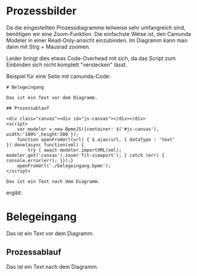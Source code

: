 # Prozessbilder

Da die eingestellten Prozessdiagramme teilweise sehr umfangreich sind, benötigen wir eine Zoom-Funktion. Die einfachste Weise ist, den Camunda Modeler in einer Read-Only-ansicht einzubinden. Im Diagramm kann man dann mit Strg + Mausrad zoomen. 

Leider bringt dies etwas Code-Overhead mit sich, da das Script zum Einbinden sich nicht komplett "verstecken" lässt.

Beispiel für eine Seite mit camunda-Code:
```
# Belegeingang

Das ist ein Text vor dem Diagramm.

## Prozessablauf

<div class="canvas"><div id="js-canvas"></div></div>
<script>
    var modeler = new BpmnJS({container: $('#js-canvas'), width:'100%',height:500 });
    function openFromUrl(url) { $.ajax(url, { dataType : 'text' }).done(async function(xml) {
        try { await modeler.importXML(xml); modeler.get('canvas').zoom('fit-viewport'); } catch (err) { console.error(err); }});}
    openFromUrl('./belegeingang.bpmn');
</script>

Das ist ein Text nach dem Diagramm.
```

ergibt:

# Belegeingang

Das ist ein Text vor dem Diagramm.

## Prozessablauf

<div class="canvas"><div id="js-canvas"></div></div>
<script>
    var modeler = new BpmnJS({container: $('#js-canvas'), width:'100%',height:500 });
    function openFromUrl(url) { $.ajax(url, { dataType : 'text' }).done(async function(xml) {
        try { await modeler.importXML(xml); modeler.get('canvas').zoom('fit-viewport'); } catch (err) { console.error(err); }});}
    openFromUrl('../finanzverwaltung/kreditorenbuchhaltung/belegeingang.bpmn');
</script>

Das ist ein Text nach dem Diagramm.

